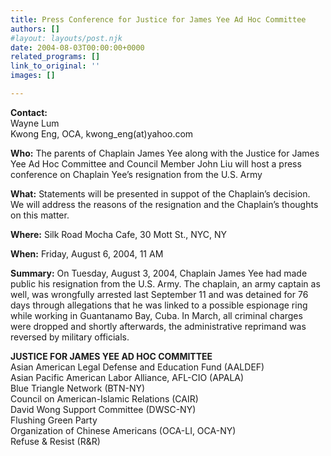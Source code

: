 ```yaml
---
title: Press Conference for Justice for James Yee Ad Hoc Committee
authors: []
#layout: layouts/post.njk
date: 2004-08-03T00:00:00+0000
related_programs: []
link_to_original: ''
images: []

---
```

**Contact:**  
Wayne Lum  
Kwong Eng, OCA, kwong_eng(at)yahoo.com

**Who:** The parents of Chaplain James Yee along with the Justice for James Yee Ad Hoc Committee and Council Member John Liu will host a press conference on Chaplain Yee’s resignation from the U.S. Army

**What:** Statements will be presented in suppot of the Chaplain’s decision. We will address the reasons of the resignation and the Chaplain’s thoughts on this matter.

**Where:** Silk Road Mocha Cafe, 30 Mott St., NYC, NY

**When:** Friday, August 6, 2004, 11 AM

**Summary:** On Tuesday, August 3, 2004, Chaplain James Yee had made public his resignation from the U.S. Army. The chaplain, an army captain as well, was wrongfully arrested last September 11 and was detained for 76 days through allegations that he was linked to a possible espionage ring while working in Guantanamo Bay, Cuba. In March, all criminal charges were dropped and shortly afterwards, the administrative reprimand was reversed by military officials.

**JUSTICE FOR JAMES YEE AD HOC COMMITTEE**  
Asian American Legal Defense and Education Fund (AALDEF)  
Asian Pacific American Labor Alliance, AFL-CIO (APALA)  
Blue Triangle Network (BTN-NY)  
Council on American-Islamic Relations (CAIR)  
David Wong Support Committee (DWSC-NY)  
Flushing Green Party  
Organization of Chinese Americans (OCA-LI, OCA-NY)  
Refuse & Resist (R&R)